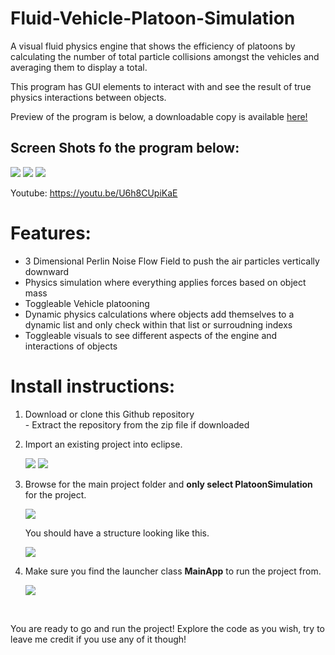 # Fluid-Vehicle-Platoon-Simulation
<p>A visual fluid physics engine that shows the efficiency of platoons by calculating the number of total particle collisions amongst the vehicles and averaging them to display a total.</p>
<p>This program has GUI elements to interact with and see the result of true physics interactions between objects.</p>
<p>Preview of the program is below, a downloadable copy is available <a href="https://github.com/zach-bell/Fluid-Vehicle-Platoon-Simulation/blob/master/PlatoonSimulation.jar?raw=true">here!</a></p>
<h2>Screen Shots fo the program below:</h2>
<img src="https://i.gyazo.com/4c199498e9764858c6d7af9e0df4e41b.png"></img>
<img src="https://i.gyazo.com/67e5b1326ba413a39613d0d5e6224448.png"></img>
<img src="https://i.gyazo.com/183855cc9173e4eae0f15f809fb6b019.png"></img>
<br>
<p>Youtube: <a href="https://youtu.be/U6h8CUpiKaE">https://youtu.be/U6h8CUpiKaE</a></p>

# Features:
<ul>
  <li>3 Dimensional Perlin Noise Flow Field to push the air particles vertically downward</li>
  <li>Physics simulation where everything applies forces based on object mass</li>
  <li>Toggleable Vehicle platooning</li>
  <li>Dynamic physics calculations where objects add themselves to a dynamic list and only check within that list or surroudning indexs</li>
  <li>Toggleable visuals to see different aspects of the engine and interactions of objects</li>
</ul>

# Install instructions:
<ol>
  <li>Download or clone this Github repository<br>- Extract the repository from the zip file if downloaded</li>
  <li><p>Import an existing project into eclipse.</p>
	<img src="https://i.gyazo.com/acddb3bfee3076def77af128685c6818.png"></img>
	<img src="https://i.gyazo.com/dbc6dbdc5707411c981c4a8831eae494.png"></img></li>

<li><p>Browse for the main project folder and <strong>only select PlatoonSimulation</strong> for the project.</p>
	<img src="https://i.gyazo.com/6487d8ffce6b1abc4f09e603b3b870de.png"></img>
  <p>You should have a structure looking like this.</p>
	<img src="https://i.gyazo.com/c64b93f8850aa9eb49a239a37f570dfa.png"></img></li>

<li><p>Make sure you find the launcher class <strong>MainApp</strong> to run the project from.</p>
	<img src="https://i.gyazo.com/de514d79aafb42f9a5cd220d24bee5f1.png"></img></li>
</ol><br>
<p>You are ready to go and run the project! Explore the code as you wish, try to leave me credit if you use any of it though!</p>
